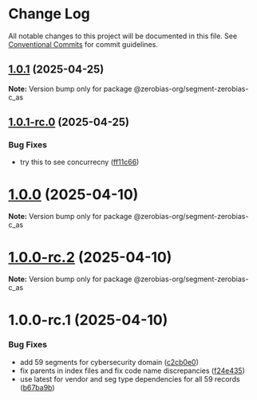 # Change Log

All notable changes to this project will be documented in this file.
See [Conventional Commits](https://conventionalcommits.org) for commit guidelines.

## [1.0.1](https://github.com/zerobias-org/segment/compare/@zerobias-org/segment-zerobias-c_as@1.0.1-rc.0...@zerobias-org/segment-zerobias-c_as@1.0.1) (2025-04-25)

**Note:** Version bump only for package @zerobias-org/segment-zerobias-c_as





## [1.0.1-rc.0](https://github.com/zerobias-org/segment/compare/@zerobias-org/segment-zerobias-c_as@1.0.0...@zerobias-org/segment-zerobias-c_as@1.0.1-rc.0) (2025-04-25)


### Bug Fixes

* try this to see concurrecny ([ff11c66](https://github.com/zerobias-org/segment/commit/ff11c66d67cb9f185098fd640d4139178d29ae22))





# [1.0.0](https://github.com/zerobias-org/segment/compare/@zerobias-org/segment-zerobias-c_as@1.0.0-rc.2...@zerobias-org/segment-zerobias-c_as@1.0.0) (2025-04-10)

**Note:** Version bump only for package @zerobias-org/segment-zerobias-c_as





# [1.0.0-rc.2](https://github.com/zerobias-org/segment/compare/@zerobias-org/segment-zerobias-c_as@1.0.0-rc.1...@zerobias-org/segment-zerobias-c_as@1.0.0-rc.2) (2025-04-10)

**Note:** Version bump only for package @zerobias-org/segment-zerobias-c_as





# 1.0.0-rc.1 (2025-04-10)


### Bug Fixes

* add 59 segments for cybersecurity domain ([c2cb0e0](https://github.com/zerobias-org/segment/commit/c2cb0e0c1f1eabb51d7f5a6ae6db98c1516fcdbe))
* fix parents in index files and fix code name discrepancies ([f24e435](https://github.com/zerobias-org/segment/commit/f24e4352453caaa05074cc6bb66ee8ed21a4f11d))
* use latest for vendor and seg type dependencies for all 59 records ([b67ba9b](https://github.com/zerobias-org/segment/commit/b67ba9bed7a90fad3b084161ebc603b5b35214b8))
